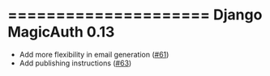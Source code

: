 =====================
Django MagicAuth 0.13
=====================

- Add more flexibility in email generation ([#61](https://github.com/betagouv/django-magicauth/pull/61))
- Add publishing instructions ([#63](https://github.com/betagouv/django-magicauth/pull/63))
